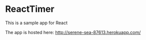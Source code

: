 # ReactTimer

This is a sample app for React

The app is hosted here: http://serene-sea-87613.herokuapp.com/
